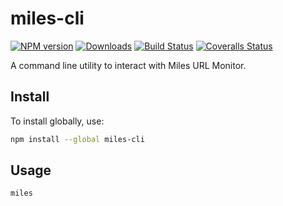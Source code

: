 # miles-cli

[![NPM version][npm-image]][npm-url] [![Downloads][downloads-image]][npm-url] [![Build Status][travis-image]][travis-url] [![Coveralls Status][coveralls-image]][coveralls-url]

A command line utility to interact with Miles URL Monitor.

## Install

To install globally, use:

```bash
npm install --global miles-cli
```

## Usage

```bash
miles
```

[downloads-image]: http://img.shields.io/npm/dm/miles-cli.svg
[npm-url]: https://www.npmjs.com/package/miles-cli
[npm-image]: http://img.shields.io/npm/v/miles-cli.svg
[travis-url]: https://travis-ci.com/github/libreworks/miles-cli
[travis-image]: https://travis-ci.com/libreworks/miles-cli.svg?branch=main
[coveralls-url]: https://coveralls.io/r/libreworks/miles-cli
[coveralls-image]: http://img.shields.io/coveralls/libreworks/miles-cli/main.svg
